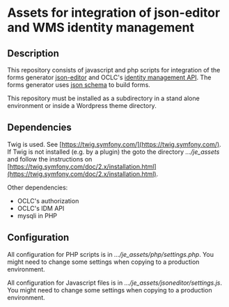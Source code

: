 ﻿# Assets for integration of json-editor and WMS identity management## DescriptionThis repository consists of javascript and php scripts for integration of the forms generator [json-editor](https://github.com/json-editor/json-editor) andOCLC's [identity management API](https://www.oclc.org/developer/develop/web-services/worldshare-identity-management-api.en.html).The forms generator uses [json schema](https://json-schema.org/) to build forms.This repository must be installed as a subdirectory in a stand alone environment or inside a Wordpress theme directory. ## DependenciesTwig is used. See [https://twig.symfony.com/](https://twig.symfony.com/). If Twig is not installed (e.g. by a plugin)the goto the directory *.../je_assets* and follow the instructions on [https://twig.symfony.com/doc/2.x/installation.html](https://twig.symfony.com/doc/2.x/installation.html).Other dependencies:* OCLC's authorization* OCLC's IDM API* mysqli in PHP## ConfigurationAll configuration for PHP scripts is in *.../je_assets/php/settings.php*. You might need to change some settings when copying to a production environment.All configuration for Javascript files is in *.../je_assets/jsoneditor/settings.js*. You might need to change some settings when copying to a production environment.